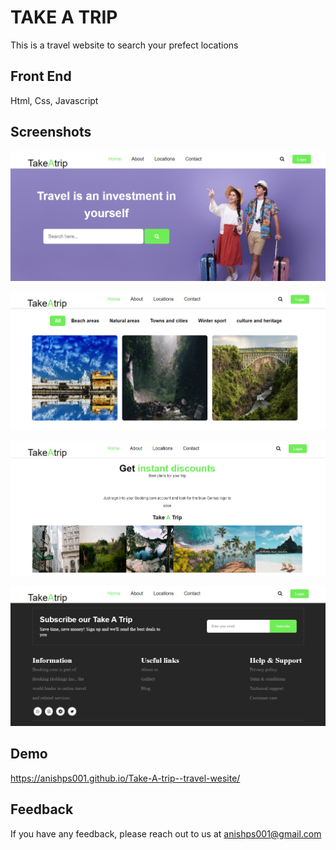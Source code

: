 # TAKE A TRIP

This is a travel website to search your prefect locations  


## Front End
Html, Css, Javascript

## Screenshots

![App Screenshot](https://github.com/anishps001/Take-A-trip--travel-wesite/blob/master/screenshot/Screenshot%20(8).png?raw=true)


![App Screenshot](https://github.com/anishps001/Take-A-trip--travel-wesite/blob/master/screenshot/Screenshot%20(9).png?raw=true)


![App Screenshot](https://github.com/anishps001/Take-A-trip--travel-wesite/blob/master/screenshot/Screenshot%20(10).png?raw=true)


![App Screenshot](https://github.com/anishps001/Take-A-trip--travel-wesite/blob/master/screenshot/Screenshot%20(11).png?raw=true)


## Demo

 https://anishps001.github.io/Take-A-trip--travel-wesite/


## Feedback

If you have any feedback, please reach out to us at anishps001@gmail.com


